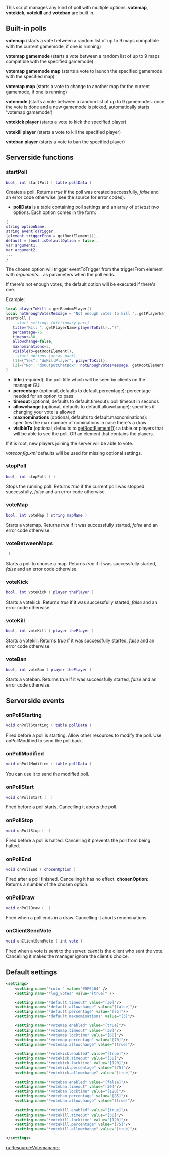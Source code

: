 This script manages any kind of poll with multiple options. **votemap**, **votekick**, **votekill** and **voteban** are built in.

Built-in polls
--------------

**votemap** (starts a vote between a random list of up to 9 maps compatible with the current gamemode, if one is running)

**votemap gamemode** (starts a vote between a random list of up to 9 maps compatible with the specified gamemode)

**votemap gamemode map** (starts a vote to launch the specified gamemode with the specified map)

**votemap map** (starts a vote to change to another map for the current gamemode, if one is running)

**votemode** (starts a vote between a random list of up to 9 gamemodes. once the vote is done and a new gamemode is picked, automatically starts 'votemap gamemode')

**votekick player** (starts a vote to kick the specified player)

**votekill player** (starts a vote to kill the specified player)

**voteban player** (starts a vote to ban the specified player)

Serverside functions
--------------------

### startPoll

``` lua
bool, int startPoll ( table pollData )
```

Creates a poll. Returns *true* if the poll was created successfully, *false* and an error code otherwise (see the source for error codes).

-   **pollData** is a table containing poll settings and an array of *at least two* options. Each option comes in the form:

``` lua
{
string optionName,
string eventToTrigger,
[element triggerFrom = getRootElement()],
default = [bool isDefaultOption = false],
var argument1,
var argument2,
...
}
```

The chosen option will trigger eventToTrigger from the triggerFrom element with *arguments...* as parameters when the poll ends.

If there's not enough votes, the default option will be executed if there's one.

Example:

``` lua
local playerToKill = getRandomPlayer()
local notEnoughVotesMessage = "Not enough votes to kill "..getPlayerName(playerToKill).."."
startPoll {
   --start settings (dictionary part)
   title="Kill "..getPlayerName(playerToKill).."?",
   percentage=75,
   timeout=30,
   allowchange=false,
   maxnominations=3,
   visibleTo=getRootElement(),
   --start options (array part)
   [1]={"Yes", "doKillPlayer", playerToKill},
   [2]={"No", "doOutputChatBox", notEnoughVotesMessage, getRootElement(), vR, vG, vB; default=true},
}
```

-   **title** (required): the poll title which will be seen by clients on the manager GUI
-   **percentage** (optional, defaults to default.percentage): percentage needed for an option to pass
-   **timeout** (optional, defaults to default.timeout): poll timeout in seconds
-   **allowchange** (optional, defaults to default.allowchange): specifies if changing your vote is allowed
-   **maxnominations** (optional, defaults to default.maxnominations): specifies the max number of nominations in case there's a draw
-   **visibleTo** (optional, defaults to [getRootElement](/getRootElement.md "wikilink")()): a table or players that will be able to see the poll, OR an element that contains the players.

If it is root, new players joining the server will be able to vote.

*voteconfig.xml* defaults will be used for missing optional settings.

### stopPoll

``` lua
bool, int stopPoll ( )
```

Stops the running poll. Returns *true* if the current poll was stopped successfully, *false* and an error code otherwise.

### voteMap

``` lua
bool, int voteMap ( string mapName )
```

Starts a votemap. Returns *true* if it was successfully started, *false* and an error code otherwise.

### voteBetweenMaps

``` lua
 )
```

Starts a poll to choose a map. Returns *true* if it was successfully started, *false* and an error code otherwise.

### voteKick

``` lua
bool, int voteKick ( player thePlayer )
```

Starts a votekick. Returns *true* if it was successfully started, *false* and an error code otherwise.

### voteKill

``` lua
bool, int voteKill ( player thePlayer )
```

Starts a votekill. Returns *true* if it was successfully started, *false* and an error code otherwise.

### voteBan

``` lua
bool, int voteBan ( player thePlayer )
```

Starts a voteban. Returns *true* if it was successfully started, *false* and an error code otherwise.

Serverside events
-----------------

### onPollStarting

``` lua
void onPollStarting ( table pollData )
```

Fired before a poll is starting. Allow other resources to modify the poll. Use onPollModified to send the poll back.

### onPollModified

``` lua
void onPollModified ( table pollData )
```

You can use it to send the modified poll.

### onPollStart

``` lua
void onPollStart (  )
```

Fired before a poll starts. Cancelling it aborts the poll.

### onPollStop

``` lua
void onPollStop (  )
```

Fired before a poll is halted. Cancelling it prevents the poll from being halted.

### onPollEnd

``` lua
void onPollEnd ( chosenOption )
```

Fired after a poll finished. Cancelling it has no effect.
**chosenOption**: Returns a number of the chosen option.

### onPollDraw

``` lua
void onPollDraw (  )
```

Fired when a poll ends in a draw. Cancelling it aborts renominations.

### onClientSendVote

``` lua
void onClientSendVote ( int vote )
```

Fired when a vote is sent to the server. *client* is the client who sent the vote. Cancelling it makes the manager ignore the client's choice.

Default settings
----------------

``` xml
<settings>
    <setting name="*color" value="#DF6464" />
    <setting name="*log_votes" value="[true]" />

    <setting name="*default.timeout" value="[30]"/>
    <setting name="*default.allowchange" value="[false]"/>
    <setting name="*default.percentage" value="[75]"/>
    <setting name="*default.maxnominations" value="[3]"/>

    <setting name="*votemap.enabled" value="[true]"/>
    <setting name="*votemap.timeout" value="[30]"/>
    <setting name="*votemap.locktime" value="[60]"/>
    <setting name="*votemap.percentage" value="[70]"/>
    <setting name="*votemap.allowchange" value="[true]"/>
    
    <setting name="*votekick.enabled" value="[true]"/>
    <setting name="*votekick.timeout" value="[30]"/>
    <setting name="*votekick.locktime" value="[120]"/>
    <setting name="*votekick.percentage" value="[75]"/>
    <setting name="*votekick.allowchange" value="[true]"/>
    
    <setting name="*voteban.enabled" value="[false]"/>
    <setting name="*voteban.timeout" value="[30]"/>
    <setting name="*voteban.locktime" value="[120]"/>
    <setting name="*voteban.percentage" value="[85]"/>
    <setting name="*voteban.allowchange" value="[true]"/>
    
    <setting name="*votekill.enabled" value="[true]"/>
    <setting name="*votekill.timeout" value="[30]"/>
    <setting name="*votekill.locktime" value="[120]"/>
    <setting name="*votekill.percentage" value="[75]"/>
    <setting name="*votekill.allowchange" value="[true]"/>

</settings>
```

[ru:<Resource:Votemanager>](/ru:Resource:Votemanager.md "wikilink")
